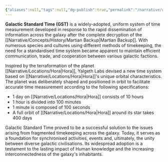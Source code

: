 ```yaml
---
{"aliases":null,"tags":null,"dg-publish":true,"permalink":"/narrative/concepts/society/galactic-standard-time/","dgPassFrontmatter":true}
---
```


**Galactic Standard Time (GST)** is a widely-adopted, uniform system of time measurement developed in response to the rapid dissemination of information across the galaxy after the complete decryption of the [[Narrative/Concepts/History/Martian Backup\|Martian Backup]]. With numerous species and cultures using different methods of timekeeping, the need for a standardised time system became apparent to maintain efficient communication, trade, and cooperation between various galactic factions.

Inspired by the terraformation of the planet [[Narrative/Locations/Hora\|Hora]], Yalgeth Labs devised a new time system based on [[Narrative/Locations/Hora\|Hora]]'s unique orbital characteristics. The planet was deliberately shaped and positioned in orbit to facilitate accurate time measurement according to the following specifications:

- 1 day on [[Narrative/Locations/Hora\|Hora]] consists of 10 hours
- 1 hour is divided into 100 minutes
- 1 minute is composed of 100 seconds
- A full orbit of [[Narrative/Locations/Hora\|Hora]] around its star takes 400 days

Galactic Standard Time proved to be a successful solution to the issues arising from fragmented timekeeping across the galaxy. Today, it serves as a foundation for synchronised activities, events and, ultimately, the unity between diverse galactic civilisations. Its widespread adoption is a testament to the lasting impact of Human knowledge and the increasing interconnectedness of the galaxy's inhabitants.